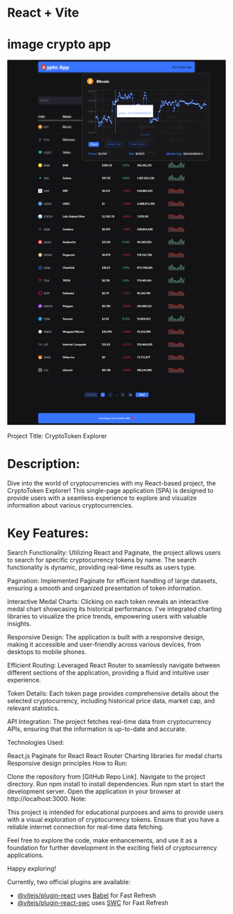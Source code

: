 # React + Vite

# image crypto app
![Alt text](./src/assets/escrren.png)

Project Title: CryptoToken Explorer

# Description:

Dive into the world of cryptocurrencies with my React-based project, the CryptoToken Explorer! This single-page application (SPA) is designed to provide users with a seamless experience to explore and visualize information about various cryptocurrencies.

# Key Features:

Search Functionality: Utilizing React and Paginate, the project allows users to search for specific cryptocurrency tokens by name. The search functionality is dynamic, providing real-time results as users type.

Pagination: Implemented Paginate for efficient handling of large datasets, ensuring a smooth and organized presentation of token information.

Interactive Medal Charts: Clicking on each token reveals an interactive medal chart showcasing its historical performance. I've integrated charting libraries to visualize the price trends, empowering users with valuable insights.

Responsive Design: The application is built with a responsive design, making it accessible and user-friendly across various devices, from desktops to mobile phones.

Efficient Routing: Leveraged React Router to seamlessly navigate between different sections of the application, providing a fluid and intuitive user experience.

Token Details: Each token page provides comprehensive details about the selected cryptocurrency, including historical price data, market cap, and relevant statistics.

API Integration: The project fetches real-time data from cryptocurrency APIs, ensuring that the information is up-to-date and accurate.

Technologies Used:

React.js
Paginate for React
React Router
Charting libraries for medal charts
Responsive design principles
How to Run:

Clone the repository from [GitHub Repo Link].
Navigate to the project directory.
Run npm install to install dependencies.
Run npm start to start the development server.
Open the application in your browser at http://localhost:3000.
Note:

This project is intended for educational purposes and aims to provide users with a visual exploration of cryptocurrency tokens. Ensure that you have a reliable internet connection for real-time data fetching.

Feel free to explore the code, make enhancements, and use it as a foundation for further development in the exciting field of cryptocurrency applications.

Happy exploring!

Currently, two official plugins are available:

- [@vitejs/plugin-react](https://github.com/vitejs/vite-plugin-react/blob/main/packages/plugin-react/README.md) uses [Babel](https://babeljs.io/) for Fast Refresh
- [@vitejs/plugin-react-swc](https://github.com/vitejs/vite-plugin-react-swc) uses [SWC](https://swc.rs/) for Fast Refresh
